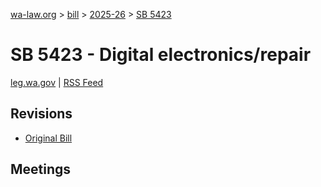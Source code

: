 [wa-law.org](/) > [bill](/bill/) > [2025-26](/bill/2025-26/) > [SB 5423](/bill/2025-26/sb/5423/)

# SB 5423 - Digital electronics/repair
[leg.wa.gov](https://app.leg.wa.gov/billsummary?BillNumber=5423&Year=2025&Initiative=false) | [RSS Feed](./rss.xml)

## Revisions
* [Original Bill](1/)

## Meetings